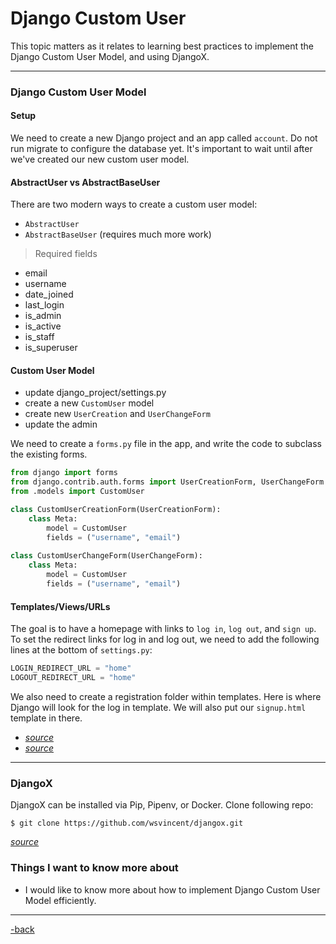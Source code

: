 # Django Custom User

This topic matters as it relates to learning best practices to implement the Django Custom User Model, and using DjangoX. 

---

### Django Custom User Model

#### Setup

We need to create a new Django project and an app called `account`. Do not run migrate to configure the database yet. It's important to wait until after we've created our new custom user model.

#### AbstractUser vs AbstractBaseUser

There are two modern ways to create a custom user model: 
* `AbstractUser`
* `AbstractBaseUser` (requires much more work)

>Required fields
* email
* username
* date_joined
* last_login
* is_admin
* is_active
* is_staff
* is_superuser

#### Custom User Model

* update django_project/settings.py
* create a new `CustomUser` model
* create new `UserCreation` and `UserChangeForm`
* update the admin

We need to create a `forms.py` file in the app, and write the code to subclass the existing forms.

```python
from django import forms
from django.contrib.auth.forms import UserCreationForm, UserChangeForm
from .models import CustomUser

class CustomUserCreationForm(UserCreationForm):
    class Meta:
        model = CustomUser
        fields = ("username", "email")
        
class CustomUserChangeForm(UserChangeForm):
    class Meta:
        model = CustomUser
        fields = ("username", "email")
```

#### Templates/Views/URLs

The goal is to have a homepage with links to `log in`, `log out`, and `sign up`. To set the redirect links for log in and log out, we need to add the following lines at the bottom of `settings.py`:

```python
LOGIN_REDIRECT_URL = "home"
LOGOUT_REDIRECT_URL = "home"
```

We also need to create a registration folder within templates. Here is where Django will look for the log in template. We will also put our `signup.html` template in there.

* [*source*](https://learndjango.com/tutorials/django-custom-user-model)
* [*source*](https://www.youtube.com/watch?v=eCeRC7E8Z7Y&t=59s)

---

### DjangoX

DjangoX can be installed via Pip, Pipenv, or Docker. Clone following repo:

```commandline
$ git clone https://github.com/wsvincent/djangox.git
```

[*source*](https://github.com/wsvincent/djangox)

### Things I want to know more about

* I would like to know more about how to implement Django Custom User Model efficiently.

---

[-back](https://alexriverau.github.io/reading-notes/code401)
